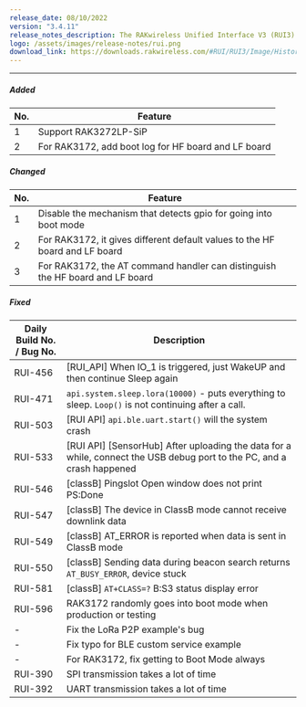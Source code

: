 ```yaml
---
release_date: 08/10/2022
version: "3.4.11"
release_notes_description: The RAKwireless Unified Interface V3 (RUI3) is designed to help IoT developers make their IoT products faster. It is compatible with RAK LPWAN modules and supports the standard AT Commands and the Binary Mode. The Binary mode is an improved version of the AT command with its efficient byte-array-based protocol and implementation of checksum. RUI3 also allows you to create your own custom firmware using RUI3 APIs that are compatible with popular IDEs like Arduino and Visual Studio. With custom firmware, you will not need any external host microcontroller or microprocessor, which can save you cost, circuit board space, and current consumption.
logo: /assets/images/release-notes/rui.png
download_link: https://downloads.rakwireless.com/#RUI/RUI3/Image/History-Release-Version/RUI_3.4.11/
---
```


<rk-release-notes/>

---

##### Added

| No. | Feature                                             |
| --- | --------------------------------------------------- |
| 1   | Support RAK3272LP-SiP                               |
| 2   | For RAK3172, add boot log for HF board and LF board |

##### Changed

| No. | Feature                                                                       |
| --- | ----------------------------------------------------------------------------- |
| 1   | Disable the mechanism that detects gpio for going into boot mode              |
| 2   | For RAK3172, it gives different default values to the HF board and LF board   |
| 3   | For RAK3172, the AT command handler can distinguish the HF board and LF board |


##### Fixed


| Daily Build No. / Bug No. | Description                                                                                                            |
| ------------------------- | ---------------------------------------------------------------------------------------------------------------------- |
| RUI-456                   | [RUI_API] When IO_1 is triggered, just WakeUP and then continue Sleep again                                            |
| RUI-471                   | `api.system.sleep.lora(10000)` - puts everything to sleep. `Loop()` is not continuing after a call.                    |
| RUI-503                   | [RUI API] `api.ble.uart.start()` will the system crash                                                                 |
| RUI-533                   | [RUI API] [SensorHub] After uploading the data for a while, connect the USB debug port to the PC, and a crash happened |
| RUI-546                   | [classB] Pingslot Open window does not print PS:Done                                                                   |
| RUI-547                   | [classB] The device in ClassB mode cannot receive downlink data                                                        |
| RUI-549                   | [classB] AT_ERROR is reported when data is sent in ClassB mode                                                         |
| RUI-550                   | [classB] Sending data during beacon search returns `AT_BUSY_ERROR`, device stuck                                       |
| RUI-581                   | [classB] `AT+CLASS=?` B:S3 status display error                                                                        |
| RUI-596                   | RAK3172 randomly goes into boot mode when production or testing                                                        |
| -                         | Fix the LoRa P2P example's bug                                                                                         |
| -                         | Fix typo for BLE custom service example                                                                                |
| -                         | For RAK3172, fix getting to Boot Mode always                                                                           |
| RUI-390                   | SPI transmission takes a lot of time                                                                                   |
| RUI-392                   | UART transmission takes a lot of time                                                                                  |
